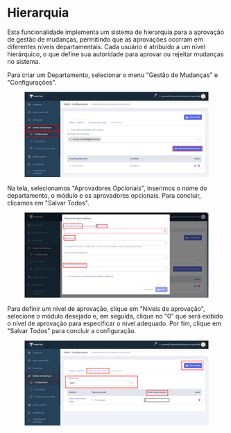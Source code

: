 # Hierarquia

Esta funcionalidade implementa um sistema de hierarquia para a aprovação de gestão de mudanças, permitindo que as aprovações ocorram em diferentes níveis departamentais. Cada usuário é atribuído a um nível hierárquico, o que define sua autoridade para aprovar ou rejeitar mudanças no sistema.



Para criar um Departamento, selecionar o menu "Gestão de Mudanças" e "Configurações".

<figure><img src="../.gitbook/assets/image (103).png" alt=""><figcaption></figcaption></figure>

Na tela, selecionamos "Aprovadores Opcionais", inserimos o nome do departamento, o módulo e os aprovadores opcionais. Para concluir, clicamos em "Salvar Todos".

<figure><img src="../.gitbook/assets/image (107).png" alt=""><figcaption></figcaption></figure>

Para definir um nível de aprovação, clique em "Níveis de aprovação", selecione o módulo desejado e, em seguida, clique no "0" que será exibido o nível de aprovação para especificar o nível adequado. Por fim, clique em "Salvar Todos" para concluir a configuração.

<figure><img src="../.gitbook/assets/image (108).png" alt=""><figcaption></figcaption></figure>
